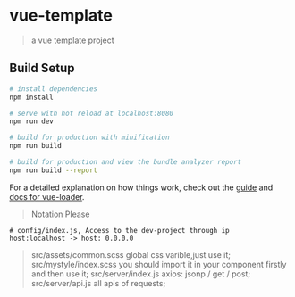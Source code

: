 # vue-template

> a vue template project

## Build Setup

``` bash
# install dependencies
npm install

# serve with hot reload at localhost:8080
npm run dev

# build for production with minification
npm run build

# build for production and view the bundle analyzer report
npm run build --report
```

For a detailed explanation on how things work, check out the [guide](http://vuejs-templates.github.io/webpack/) and [docs for vue-loader](http://vuejs.github.io/vue-loader).

>Notation Please
```
# config/index.js, Access to the dev-project through ip
host:localhost -> host: 0.0.0.0
```
>src/assets/common.scss
global css varible,just use it;
>src/mystyle/index.scss
you should import it in your component firstly and then use it;
>src/server/index.js
axios: jsonp / get / post;
>src/server/api.js
 all apis of requests;


